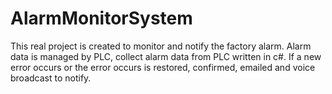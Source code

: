 # AlarmMonitorSystem
This real project is created to monitor and notify the factory alarm.
Alarm data is managed by PLC, collect alarm data from PLC written in c#.
If a new error occurs or the error occurs is restored, confirmed, emailed and voice broadcast to notify.
